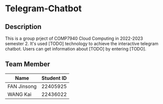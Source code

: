 # Telegram-Chatbot

## Description
This is a group prject of COMP7940 Cloud Computing in 2022-2023 semester 2. It's used [TODO] technology to achieve the interactive telegram chatbot. Users can get information about [TODO] by entering [TODO].

## Team Member
|Name|Student ID|
|--|--|
|FAN Jinsong|22405925|
|WANG Kai|22436022|
